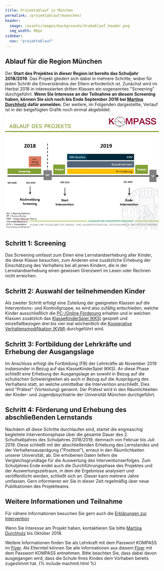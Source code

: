 ```yaml
---
title: Projektablauf in München
permalink: /projektablauf/muenchen/
header:
  image: /assets/images/backgrounds/Grobablauf_header.png
  img_width: 80px
sidebar:
  nav: "projektablauf"
---
```


## Ablauf für die Region München

Der **Start des Projektes in dieser Region ist bereits das Schuljahr 2018/2019**. 
Das Projekt gliedert sich dabei in mehrere Schritte, wobei für jeden Schritt die Einverständnis der Eltern erforderlich ist. Zunächst wird im Herbst 2018 in interessierten dritten Klassen ein sogenanntes "Screening" durchgeführt. **Wenn Sie Interesse an der Teilnahme an diesem Screening haben, können Sie sich noch bis Ende September 2018 bei [Martina Durchholz](http://www.kompass-forschung.de/team/#Martina+Durchholz%2C+M.+Sc.) dafür anmelden.** Der weitere, im Folgenden dargestellte, Verlauf ist in der beigefügten Grafik noch einmal abgebildet.

![Grafik zum Projektablauf München](/assets/images/Ablauf_BY.JPG)

## Schritt 1: Screening
Das Screening umfasst zum Einen eine Lernstandserhebung aller Kinder, die diese Klasse besuchen, zum Anderen eine zusätzliche Erhebung der Einschätzung des Verhaltens bei all jenen Kindern, die in der Lernstandserhebung einen gewissen Grenzwert im Lesen oder Rechnen nicht erreichen.

## Schritt 2: Auswahl der teilnehmenden Kinder
Als zweiter Schritt erfolgt eine Zuteilung der geeigneten Klassen auf die Interventions- und Kontrollgruppe, es wird also zufällig entschieden, welche Kinder ausschließlich die [PC-/Online Förderung](http://www.kompass-forschung.de/ueber-die-studie/interventionen/#ii-pc--online-gest%C3%BCtzte-f%C3%B6rderung-der-schulischen-schwierigkeiten) erhalten und in welchen Klassen zusätzlich das [KlasseKinderSpiel (KKS)](http://www.kompass-forschung.de/ueber-die-studie/interventionen/#i-das-klassekinderspiel/) gespielt und einzelfallbezogen drei bis vier mal wöchentlich die [Kooperative Verhaltensmodifikation (KVM)](http://www.kompass-forschung.de/ueber-die-studie/interventionen/#iii-kooperative-verhaltensmodifikation/) durchgeführt wird.

## Schritt 3: Fortbildung der Lehrkräfte und Erhebung der Ausgangslage
Im Anschluss erfolgt die Fortbildung (FB) der Lehrkräfte ab November 2019 insbesonder in Bezug auf das KlasseKinderSpiel (KKS). An diese Phase schließt eine Erhebung der Ausgangslage an sowohl in Bezug auf die schulischen Schwierigkeiten als auch in Bezug auf die Ausprägung des Verhaltens statt, an welche unmittelbar die Intervention anschließt. Dies wird "Prätest" (Vortestung) genannt. Der Prätest wird in den Räumlichkeiten der Kinder- und Jugendpsychiatrie der Universität München durchgeführt.

## Schritt 4: Förderung und Erhebung des abschließenden Lernstands
Nachdem all diese Schritte durchlaufen sind, startet die engmaschig begleitete Interventionsphase über die gesamte Dauer des 2. Schulhalbjahres des Schuljahres 2018/2019, demnach von Februar bis Juli 2019. 
Diese schließt mit der abschließenden Erhebung des Lernstandes und der Verhaltensausprägung ("Posttest"), erneut in den Räumlichkeiten unserer Universität, ab. Die erhobenen Daten liefern die Vergleichsgrundlage für die Auswertung des Interventionserfolges. 
Zum Schuljahres Ende endet auch die Durchführungsphase des Projektes und der Auswertungszeitraum, in dem die Ergebnisse analysiert und veröffentlicht werden, schließt sich an. Dieser kann mehrere Jahre umfassen. Gern informieren wir Sie in dieser Zeit regelmäßig über neue Publikationen des Projektteams.


## Weitere Informationen und Teilnahme
Für nähere Informationen besuchen Sie gern auch die [Erklärungen zur Intervention](http://www.kompass-forschung.de/ueber-die-studie/interventionen/) 

Wenn Sie Interesse am Projekt haben, kontaktieren Sie bitte [Martina Durchholz](http://www.kompass-forschung.de/team/#Martina+Durchholz%2C+M.+Sc.) bis Oktober 2018.

Weitere Informationen finden Sie als Lehrkraft mit dem Passwort KOMPASS im [Flyer](https://boxup.uni-potsdam.de/index.php/s/Wm5fnLkIYbqUDm1).
Als Elternteil können Sie alle Informationen aus diesem [Flyer](https://boxup.uni-potsdam.de/index.php/s/MeGkVttG1EA4sH5) mit dem Passwort KOMPASS entnehmen. Bitte beachten Sie, dass dabei davon ausgegangen wird, dass die Schule Ihres Kindes dem Vorhaben bereits zugestimmt hat.
{% include machmit.html %}



